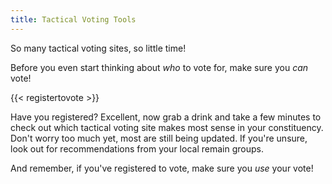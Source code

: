 ```yaml
---
title: Tactical Voting Tools
---
```


So many tactical voting sites, so little time!

Before you even start thinking about _who_ to vote for, make sure you _can_ vote!

{{< registertovote >}}

Have you registered? Excellent, now grab a drink and take a few minutes to check out which tactical voting site makes most sense in your constituency. Don't worry too much yet, most are still being updated. If you're unsure, look out for recommendations from your local remain groups.

And remember, if you've registered to vote, make sure you _use_ your vote!
